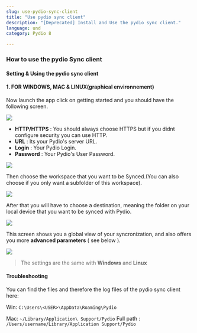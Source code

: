 ```yaml
---
slug: use-pydio-sync-client
title: "Use pydio sync client"
description: "[Deprecated] Install and Use the pydio sync client."
language: und
category: Pydio 8

---
```


### How to use the pydio Sync client

#### Setting & Using the pydio sync client

#### 1. FOR WINDOWS, MAC & LINUX(graphical environnement)
Now launch the app click on getting started and you should have the following screen.

![](../images//sync/sync_connection_pydio_SYNC.png)

+ **HTTP/HTTPS** : You should always choose HTTPS but if you didnt configure security you can use HTTP.
+ **URL** : Its your Pydio's server URL.
+ **Login** : Your Pydio Login.
+ **Password** : Your Pydio's User Password.

![](../images//sync/sync_step1_pydio_SYNC.png)

Then choose the workspace that you want to be Synced.(You can also choose if you only want a subfolder of this workspace).

![](../images//sync/sync_step2_pydio_SYNC.png)

After that you will have to choose a destination, meaning the folder on your local device that you want to be synced with Pydio.

![](../images//sync/sync_step3_pydio_SYNC.png)

This screen shows you a global view of your syncronization, and also offers you more **advanced parameters** ( see below ).

![](../images//sync/sync_adv_pydio_SYNC.png)


> The settings are the same with **Windows** and **Linux**

#### Troubleshooting

You can find the files and therefore the log files of the pydio sync client here:

Win: `C:\Users\<USER>\AppData\Roaming\Pydio`

Mac: `~/Library/Application\ Support/Pydio`
Full path : `/Users/username/Library/Application Support/Pydio`
